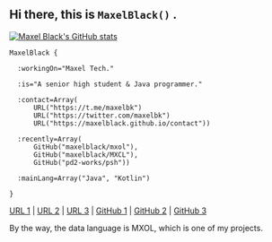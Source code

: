 ## Hi there, this is `MaxelBlack()` .

[![Maxel Black's GitHub stats](https://github-readme-stats.vercel.app/api?username=maxelblack&hide=stars)](https://github.com/anuraghazra/github-readme-stats)

```
MaxelBlack {

  :workingOn="Maxel Tech."

  :is="A senior high student & Java programmer."

  :contact=Array(
      URL("https://t.me/maxelbk")
      URL("https://twitter.com/maxelbk")
      URL("https://maxelblack.github.io/contact"))

  :recently=Array(
      GitHub("maxelblack/mxol"),
      GitHub("maxelblack/MXCL"),
      GitHub("pd2-works/psh"))

  :mainLang=Array("Java", "Kotlin")

}
```

[URL 1](https://t.me/maxelbk) | [URL 2](https://twitter.com/maxelbk) | [URL 3](https://maxelblack.github.io/contact) | [GitHub 1](https://github.com/maxelblack/mxol) | [GitHub 2](https://github.com/maxelblack/MXCL) | [GitHub 3](https://github.com/pd2-works/psh)

By the way, the data language is MXOL, which is one of my projects.

<!--
**maxelblack/maxelblack** is a ✨ _special_ ✨ repository because its `README.md` (this file) appears on your GitHub profile.

Here are some ideas to get you started:

- 🔭 I’m currently working on ...
- 🌱 I’m currently learning ...
- 👯 I’m looking to collaborate on ...
- 🤔 I’m looking for help with ...
- 💬 Ask me about ...
- 📫 How to reach me: ...
- 😄 Pronouns: ...
- ⚡ Fun fact: ...
-->
